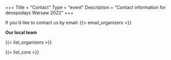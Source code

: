 +++
Title = "Contact"
Type = "event"
Description = "Contact information for devopsdays Warsaw 2022"
+++

If you'd like to contact us by email: {{< email_organizers >}}

**Our local team**

{{< list_organizers >}}


{{< list_core >}}
